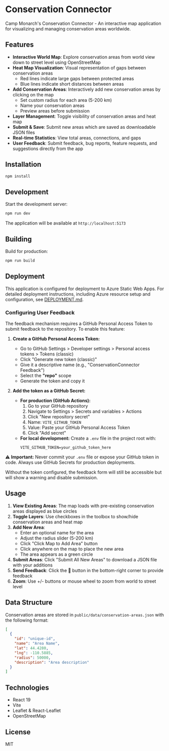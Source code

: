 # Conservation Connector

Camp Monarch's Conservation Connector - An interactive map application for visualizing and managing conservation areas worldwide.

## Features

- **Interactive World Map**: Explore conservation areas from world view down to street level using OpenStreetMap
- **Heat Map Visualization**: Visual representation of gaps between conservation areas
  - Red lines indicate large gaps between protected areas
  - Blue lines indicate short distances between areas
- **Add Conservation Areas**: Interactively add new conservation areas by clicking on the map
  - Set custom radius for each area (5-200 km)
  - Name your conservation areas
  - Preview areas before submission
- **Layer Management**: Toggle visibility of conservation areas and heat map
- **Submit & Save**: Submit new areas which are saved as downloadable JSON files
- **Real-time Statistics**: View total areas, connections, and gaps
- **User Feedback**: Submit feedback, bug reports, feature requests, and suggestions directly from the app

## Installation

```bash
npm install
```

## Development

Start the development server:

```bash
npm run dev
```

The application will be available at `http://localhost:5173`

## Building

Build for production:

```bash
npm run build
```

## Deployment

This application is configured for deployment to Azure Static Web Apps. For detailed deployment instructions, including Azure resource setup and configuration, see [DEPLOYMENT.md](DEPLOYMENT.md).

### Configuring User Feedback

The feedback mechanism requires a GitHub Personal Access Token to submit feedback to the repository. To enable this feature:

1. **Create a GitHub Personal Access Token:**
   - Go to GitHub Settings > Developer settings > Personal access tokens > Tokens (classic)
   - Click "Generate new token (classic)"
   - Give it a descriptive name (e.g., "ConservationConnector Feedback")
   - Select the **"repo"** scope
   - Generate the token and copy it

2. **Add the token as a GitHub Secret:**
   - **For production (GitHub Actions):** 
     1. Go to your GitHub repository
     2. Navigate to Settings > Secrets and variables > Actions
     3. Click "New repository secret"
     4. Name: `VITE_GITHUB_TOKEN`
     5. Value: Paste your GitHub Personal Access Token
     6. Click "Add secret"
   - **For local development:** Create a `.env` file in the project root with:
     ```
     VITE_GITHUB_TOKEN=your_github_token_here
     ```

⚠️ **Important:** Never commit your `.env` file or expose your GitHub token in code. Always use GitHub Secrets for production deployments.

Without the token configured, the feedback form will still be accessible but will show a warning and disable submission.

## Usage

1. **View Existing Areas**: The map loads with pre-existing conservation areas displayed as blue circles
2. **Toggle Layers**: Use checkboxes in the toolbox to show/hide conservation areas and heat map
3. **Add New Area**:
   - Enter an optional name for the area
   - Adjust the radius slider (5-200 km)
   - Click "Click Map to Add Area" button
   - Click anywhere on the map to place the new area
   - The area appears as a green circle
4. **Submit Areas**: Click "Submit All New Areas" to download a JSON file with your additions
5. **Send Feedback**: Click the 💬 button in the bottom-right corner to provide feedback
6. **Zoom**: Use +/- buttons or mouse wheel to zoom from world to street level

## Data Structure

Conservation areas are stored in `public/data/conservation-areas.json` with the following format:

```json
[
  {
    "id": "unique-id",
    "name": "Area Name",
    "lat": 44.4280,
    "lng": -110.5885,
    "radius": 50000,
    "description": "Area description"
  }
]
```

## Technologies

- React 19
- Vite
- Leaflet & React-Leaflet
- OpenStreetMap

## License

MIT
